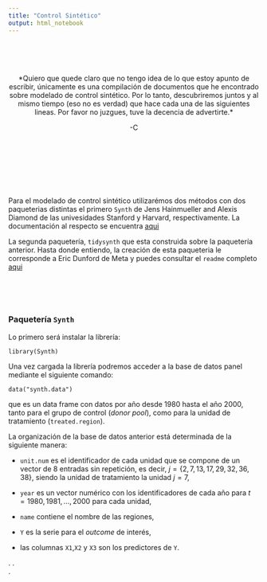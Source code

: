 ```yaml
---
title: "Control Sintético"
output: html_notebook
---
```


<br><br><br>
 
<p style="text-align:center;">
*Quiero que quede claro que no tengo idea de lo que estoy apunto de escribir, únicamente es una compilación de documentos que he encontrado sobre modelado de control sintético. Por lo tanto, descubriremos juntos y al mismo tiempo (eso no es verdad) que hace cada una de las siguientes lineas. Por favor no juzgues, tuve la decencia de advertirte.*
</p>

<p style="text-align:center;">
-C
</p>

<br><br><br><br><br><br>

Para el modelado de control sintético utilizarémos dos métodos con dos paqueterias distintas el primero 
`Synth` de Jens Hainmueller and Alexis Diamond de las univesidades Stanford y Harvard, respectivamente. La documentación al respecto se encuentra [aqui](https://cran.r-project.org/web/packages/Synth/Synth.pdf. ) 

La segunda paquetería, `tidysynth` que esta construida sobre la paquetería anterior. Hasta donde entiendo, la creación de esta paqueteria le corresponde a Eric Dunford de Meta y puedes consultar el `readme` completo [aqui](https://github.com/edunford/tidysynth#readme)

<br><br><br>

### Paquetería `Synth`

Lo primero será instalar la librería:
```{r}
library(Synth) 
```

Una vez cargada la librería podremos acceder a la base de datos panel mediante el siguiente comando:
```{r}
data("synth.data")
```
que es un data frame con datos por año desde 1980 hasta el año 2000, tanto para el grupo de control ($\textit{donor pool}$), como para la unidad de tratamiento (`treated.region`).

La organización de la base de datos anterior está determinada de la siguiente manera:

* `unit.num` es el identificador de cada unidad que se compone de un vector de 8 entradas sin repetición, es decir, $j=\{2,  7, 13, 17, 29, 32, 36, 38\}$, siendo la unidad de tratamiento la unidad $j=7$,

* `year` es un vector numérico con los identificadores de cada año para $t=1980,1981,...,2000$ para cada unidad,

* `name` contiene el nombre de las regiones,

* `Y` es la serie para el $\textit{outcome}$ de interés,

* las columnas `X1`,`X2` y `X3` son los predictores de `Y`.
                                                                                                                                                                                                                               
                                                                                                                                                                                                                               
                                                                                                                                                                                                                               
.
.                                                                                                                                                                                                                               
.                                                                                                                                                                                                                               
                                                                                                                                                                                                                               
                                                                                                                                                                                                                               
                                                                                                                                                                                                                               
                                                                                                                                                                                                                               
                                                                                                                                                                                                                               
